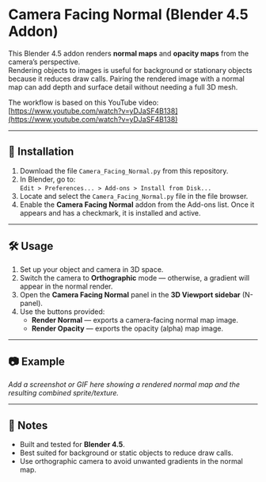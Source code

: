 # Camera Facing Normal (Blender 4.5 Addon)

This Blender 4.5 addon renders **normal maps** and **opacity maps** from the camera’s perspective.  
Rendering objects to images is useful for background or stationary objects because it reduces draw calls. Pairing the rendered image with a normal map can add depth and surface detail without needing a full 3D mesh.  

The workflow is based on this YouTube video:  
[https://www.youtube.com/watch?v=yDJaSF4B138](https://www.youtube.com/watch?v=yDJaSF4B138)  

---

## 🚀 Installation

1. Download the file `Camera_Facing_Normal.py` from this repository.  
2. In Blender, go to:  
   `Edit > Preferences... > Add-ons > Install from Disk...`  
3. Locate and select the `Camera_Facing_Normal.py` file in the file browser.  
4. Enable the **Camera Facing Normal** addon from the Add-ons list. Once it appears and has a checkmark, it is installed and active.  

---

## 🛠️ Usage

1. Set up your object and camera in 3D space.  
2. Switch the camera to **Orthographic** mode — otherwise, a gradient will appear in the normal render.  
3. Open the **Camera Facing Normal** panel in the **3D Viewport sidebar** (N-panel).  
4. Use the buttons provided:  
   - **Render Normal** — exports a camera-facing normal map image.  
   - **Render Opacity** — exports the opacity (alpha) map image.  

---

## 📷 Example

_Add a screenshot or GIF here showing a rendered normal map and the resulting combined sprite/texture._  

---

## 📌 Notes

- Built and tested for **Blender 4.5**.  
- Best suited for background or static objects to reduce draw calls.  
- Use orthographic camera to avoid unwanted gradients in the normal map.  
